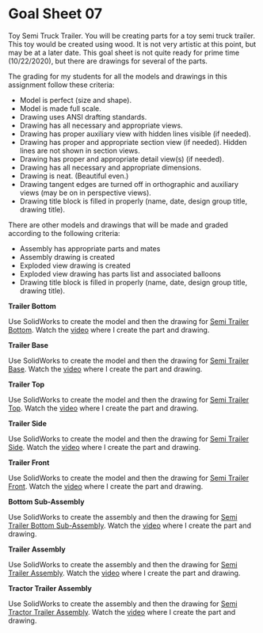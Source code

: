 # Goal Sheet 07

Toy Semi Truck Trailer.  You will be creating parts for a toy semi truck trailer.  This toy would be created using wood.  It is not very artistic at this point, but may be at a later date.  This goal sheet is not quite ready for prime time (10/22/2020), but there are drawings for several of the parts.

The grading for my students for all the models and drawings in this assignment follow these criteria:

* Model is perfect (size and shape).
* Model is made full scale.
* Drawing uses ANSI drafting standards.
* Drawing has all necessary and appropriate views.
* Drawing has proper auxiliary view with hidden lines visible (if needed).
* Drawing has proper and appropriate section view (if needed).  Hidden lines are not shown in section views.
* Drawing has proper and appropriate detail view(s) (if needed).
* Drawing has all necessary and appropriate dimensions.
* Drawing is neat.  (Beautiful even.)
* Drawing tangent edges are turned off in orthographic and auxiliary views (may be on in perspective views).
* Drawing title block is filled in properly (name, date, design group title, drawing title).

There are other models and drawings that will be made and graded according to the following criteria:

* Assembly has appropriate parts and mates
* Assembly drawing is created
* Exploded view drawing is created
* Exploded view drawing has parts list and associated balloons
* Drawing title block is filled in properly (name, date, design group title, drawing title).

**Trailer Bottom**

Use SolidWorks to create the model and then the drawing for <a href="https://github.com/MichaelTMiyoshi/DesignWithMiyoshi/blob/master/images/SemiTrailer01Bottom.pdf">Semi Trailer Bottom</a>.  Watch the [video](https://www.youtube.com/playlist?list=PLJEm9rFVJ11DK6kCdsiycQVJ16rh2zwVT) where I create the part and drawing.

**Trailer Base**

Use SolidWorks to create the model and then the drawing for <a href="https://github.com/MichaelTMiyoshi/DesignWithMiyoshi/blob/master/images/SemiTrailer02Base.pdf">Semi Trailer Base</a>.  Watch the [video](https://www.youtube.com/playlist?list=PLJEm9rFVJ11DK6kCdsiycQVJ16rh2zwVT) where I create the part and drawing.

**Trailer Top**

Use SolidWorks to create the model and then the drawing for <a href="https://github.com/MichaelTMiyoshi/DesignWithMiyoshi/blob/master/images/SemiTrailer03Top.pdf">Semi Trailer Top</a>.  Watch the [video](https://www.youtube.com/playlist?list=PLJEm9rFVJ11DK6kCdsiycQVJ16rh2zwVT) where I create the part and drawing.

**Trailer Side**

Use SolidWorks to create the model and then the drawing for <a href="https://github.com/MichaelTMiyoshi/DesignWithMiyoshi/blob/master/images/SemiTrailer04Side.pdf">Semi Trailer Side</a>.  Watch the [video](https://www.youtube.com/playlist?list=PLJEm9rFVJ11DK6kCdsiycQVJ16rh2zwVT) where I create the part and drawing.

**Trailer Front**

Use SolidWorks to create the model and then the drawing for <a href="https://github.com/MichaelTMiyoshi/DesignWithMiyoshi/blob/master/images/SemiTrailer05Front.pdf">Semi Trailer Front</a>.  Watch the [video](https://www.youtube.com/playlist?list=PLJEm9rFVJ11DK6kCdsiycQVJ16rh2zwVT) where I create the part and drawing.

**Bottom Sub-Assembly**

Use SolidWorks to create the assembly and then the drawing for <a href="https://github.com/MichaelTMiyoshi/DesignWithMiyoshi/blob/master/images/SemiTrailerAssm01BottomSub.pdf">Semi Trailer Bottom Sub-Assembly</a>.  Watch the [video](https://www.youtube.com/playlist?list=PLJEm9rFVJ11DK6kCdsiycQVJ16rh2zwVT) where I create the part and drawing.

**Trailer Assembly**

Use SolidWorks to create the assembly and then the drawing for <a href="https://github.com/MichaelTMiyoshi/DesignWithMiyoshi/blob/master/images/SemiTrailerAssembly.pdf">Semi Trailer Assembly</a>.  Watch the [video](https://www.youtube.com/playlist?list=PLJEm9rFVJ11DK6kCdsiycQVJ16rh2zwVT) where I create the part and drawing.

**Tractor Trailer Assembly**

Use SolidWorks to create the assembly and then the drawing for <a href="https://github.com/MichaelTMiyoshi/DesignWithMiyoshi/blob/master/images/TractorTrailerAssembly.pdf">Semi Tractor Trailer Assembly</a>.  Watch the [video](https://www.youtube.com/playlist?list=PLJEm9rFVJ11DK6kCdsiycQVJ16rh2zwVT) where I create the part and drawing.
